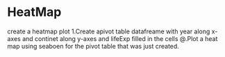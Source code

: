 # HeatMap
create a heatmap plot
1.Create apivot table datafreame with year along x-axes and continet along y-axes and lifeExp filled in the cells
@.Plot a heat map using seaboen for the pivot table that was just created.
